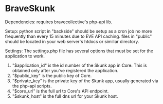 BraveSkunk
==========

Dependencies:
requires bravecollective's php-api lib.

Setup:
python script in "backside" should be setup as a cron job no more frequently than every 15 minutes due to EVE API caching.
files in "public" should be located in your web server's htdocs or similiar directory.

Settings: The settings.php file has several options that must be set for the application to work.
1) "$application_id" is the id number of the Skunk app in Core.  This is obtained only after you've registered the application.
2) "$public_key" is the public key of Core.
3) "$private_key" is the private key of the Skunk app, usually generated via the php-api scripts.
4) "$core_url" is the full url to Core's API endpoint.
5) "$skunk_host" is the full dns url for your Skunk host.
